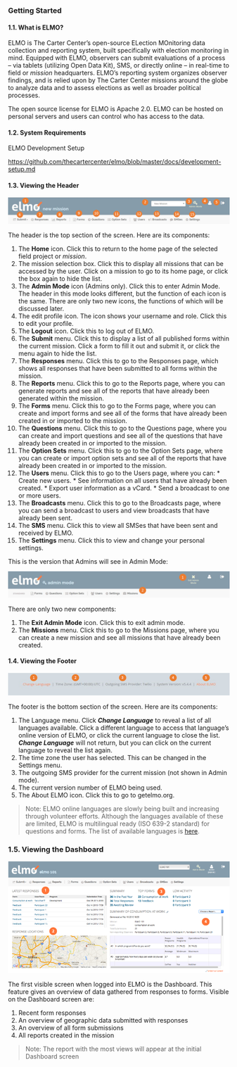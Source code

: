 ### Getting Started

#### 1.1\. What is ELMO?

ELMO is The Carter Center’s open-source ELection MOnitoring data collection and reporting system, built specifically with election monitoring in mind. Equipped with ELMO, observers can submit evaluations of a process – via tablets (utilizing Open Data Kit), SMS, or directly online – in real-time to field or _mission_ headquarters. ELMO’s reporting system organizes observer findings, and is relied upon by The Carter Center missions around the globe to analyze data and to assess elections as well as broader political processes.

The open source license for ELMO is Apache 2.0\. ELMO can be hosted on personal servers and users can control who has access to the data.

#### 1.2\. System Requirements

ELMO Development Setup

https://github.com/thecartercenter/elmo/blob/master/docs/development-setup.md

#### 1.3\. Viewing the Header

![](Top-Header-edited.png)

The header is the top section of the screen. Here are its components:

1.  The **Home** icon. Click this to return to the home page of the selected field project or _mission_.
2.  The mission selection box. Click this to display all missions that can be accessed by the user. Click on a mission to go to its home page, or click the box again to hide the list.
3.  The **Admin Mode** icon (Admins only). Click this to enter Admin Mode. The header in this mode looks different, but the function of each icon is the same. There are only two new icons, the functions of which will be discussed later.
4.  The edit profile icon. The icon shows your username and role. Click this to edit your profile.
5.  The **Logout** icon. Click this to log out of ELMO.
6.  The **Submit** menu. Click this to display a list of all published forms within the current mission. Click a form to fill it out and submit it, or click the menu again to hide the list.
7.  The **Responses** menu. Click this to go to the Responses page, which shows all responses that have been submitted to all forms within the mission.
8.  The **Reports** menu. Click this to go to the Reports page, where you can generate reports and see all of the reports that have already been generated within the mission.
9.  The **Forms** menu. Click this to go to the Forms page, where you can create and import forms and see all of the forms that have already been created in or imported to the mission.
10.  The **Questions** menu. Click this to go to the Questions page, where you can create and import questions and see all of the questions that have already been created in or imported to the mission.
11.  The **Option Sets** menu. Click this to go to the Option Sets page, where you can create or import option sets and see all of the reports that have already been created in or imported to the mission.
12.  The **Users** menu. Click this to go to the Users page, where you can:
    * Create new users.
    * See information on all users that have already been created.
    * Export user information as a vCard.
    * Send a broadcast to one or more users.
13.  The **Broadcasts** menu. Click this to go to the Broadcasts page, where you can send a broadcast to users and view broadcasts that have already been sent.
14.  The **SMS** menu. Click this to view all SMSes that have been sent and received by ELMO.
15.  The **Settings** menu. Click this to view and change your personal settings.

This is the version that Admins will see in Admin Mode:

![](Top-Header-admin-edited.png)

There are only two new components:

1.  The **Exit Admin Mode** icon. Click this to exit admin mode.
2.  The **Missions** menu. Click this to go to the Missions page, where you can create a new mission and see all missions that have already been created.

#### 1.4\. Viewing the Footer

![Bottom header edited](viewing_footer.png)

The footer is the bottom section of the screen. Here are its components:

1.  The Language menu. Click _**Change Language**_ to reveal a list of all languages available. Click a different language to access that language’s online version of ELMO, or click the current language to close the list. **_Change Language_** will not return, but you can click on the current language to reveal the list again.
2.  The time zone the user has selected. This can be changed in the Settings menu.
3.  The outgoing SMS provider for the current mission (not shown in Admin mode).
4.  The current version number of ELMO being used.
5.  The About ELMO icon. Click this to go to getelmo.org.

> Note: ELMO online languages are slowly being built and increasing through volunteer efforts. Although the languages available of these are limited, ELMO is multilingual ready (ISO 639-2 standard) for questions and forms. The list of available languages is [here](https://www.loc.gov/standards/iso639-2/php/code_list.php).

### 1.5\. Viewing the Dashboard

![ELMO-101-dashboard](ELMO-101-dashboard.png)

The first visible screen when logged into ELMO is the Dashboard. This feature gives an overview of data gathered from responses to forms. Visible on the Dashboard screen are:

1.  Recent form responses
2.  An overview of geographic data submitted with responses
3.  An overview of all form submissions
4.  All reports created in the mission

> Note: The report with the most views will appear at the initial Dashboard screen
